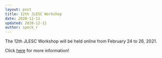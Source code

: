 ```yaml
---
layout: post
title: 12th JLESC Workshop
date: 2020-12-11
updated: 2020-12-11
author: speck_r
---
```

The 12th JLESC Workshop will be held online from February 24 to 26, 2021.

<!--more-->

Click [here](/events/12th-jlesc-workshop) for more information!
